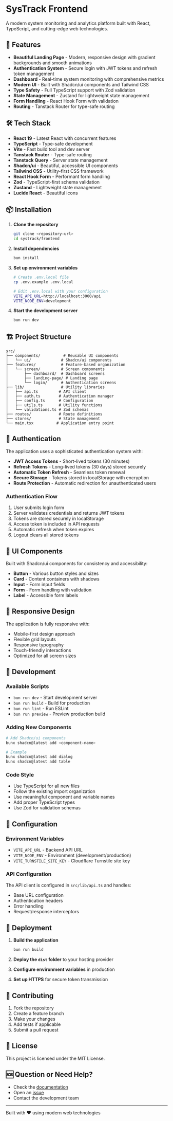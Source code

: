 # SysTrack Frontend

A modern system monitoring and analytics platform built with React, TypeScript, and cutting-edge web technologies.

## 🚀 Features

- **Beautiful Landing Page** - Modern, responsive design with gradient backgrounds and smooth animations
- **Authentication System** - Secure login with JWT tokens and refresh token management
- **Dashboard** - Real-time system monitoring with comprehensive metrics
- **Modern UI** - Built with Shadcn/ui components and Tailwind CSS
- **Type Safety** - Full TypeScript support with Zod validation
- **State Management** - Zustand for lightweight state management
- **Form Handling** - React Hook Form with validation
- **Routing** - Tanstack Router for type-safe routing

## 🛠️ Tech Stack

- **React 19** - Latest React with concurrent features
- **TypeScript** - Type-safe development
- **Vite** - Fast build tool and dev server
- **Tanstack Router** - Type-safe routing
- **Tanstack Query** - Server state management
- **Shadcn/ui** - Beautiful, accessible UI components
- **Tailwind CSS** - Utility-first CSS framework
- **React Hook Form** - Performant form handling
- **Zod** - TypeScript-first schema validation
- **Zustand** - Lightweight state management
- **Lucide React** - Beautiful icons

## 📦 Installation

1. **Clone the repository**

   ```bash
   git clone <repository-url>
   cd systrack/frontend
   ```

2. **Install dependencies**

   ```bash
   bun install
   ```

3. **Set up environment variables**

   ```bash
   # Create .env.local file
   cp .env.example .env.local

   # Edit .env.local with your configuration
   VITE_API_URL=http://localhost:3000/api
   VITE_NODE_ENV=development
   ```

4. **Start the development server**
   ```bash
   bun run dev
   ```

## 🏗️ Project Structure

```
src/
├── components/          # Reusable UI components
│   └── ui/             # Shadcn/ui components
├── features/           # Feature-based organization
│   └── screen/         # Screen components
│       ├── dashboard/  # Dashboard screens
│       ├── landing-page/ # Landing page
│       └── login/      # Authentication screens
├── lib/                # Utility libraries
│   ├── api.ts         # API client
│   ├── auth.ts        # Authentication manager
│   ├── config.ts      # Configuration
│   ├── utils.ts       # Utility functions
│   └── validations.ts # Zod schemas
├── routes/            # Route definitions
├── stores/            # State management
└── main.tsx          # Application entry point
```

## 🔐 Authentication

The application uses a sophisticated authentication system with:

- **JWT Access Tokens** - Short-lived tokens (30 minutes)
- **Refresh Tokens** - Long-lived tokens (30 days) stored securely
- **Automatic Token Refresh** - Seamless token renewal
- **Secure Storage** - Tokens stored in localStorage with encryption
- **Route Protection** - Automatic redirection for unauthenticated users

### Authentication Flow

1. User submits login form
2. Server validates credentials and returns JWT tokens
3. Tokens are stored securely in localStorage
4. Access token is included in API requests
5. Automatic refresh when token expires
6. Logout clears all stored tokens

## 🎨 UI Components

Built with Shadcn/ui components for consistency and accessibility:

- **Button** - Various button styles and sizes
- **Card** - Content containers with shadows
- **Input** - Form input fields
- **Form** - Form handling with validation
- **Label** - Accessible form labels

## 📱 Responsive Design

The application is fully responsive with:

- Mobile-first design approach
- Flexible grid layouts
- Responsive typography
- Touch-friendly interactions
- Optimized for all screen sizes

## 🚀 Development

### Available Scripts

- `bun run dev` - Start development server
- `bun run build` - Build for production
- `bun run lint` - Run ESLint
- `bun run preview` - Preview production build

### Adding New Components

```bash
# Add Shadcn/ui components
bunx shadcn@latest add <component-name>

# Example
bunx shadcn@latest add dialog
bunx shadcn@latest add table
```

### Code Style

- Use TypeScript for all new files
- Follow the existing import organization
- Use meaningful component and variable names
- Add proper TypeScript types
- Use Zod for validation schemas

## 🔧 Configuration

### Environment Variables

- `VITE_API_URL` - Backend API URL
- `VITE_NODE_ENV` - Environment (development/production)
- `VITE_TURNSTILE_SITE_KEY` - Cloudflare Turnstile site key

### API Configuration

The API client is configured in `src/lib/api.ts` and handles:

- Base URL configuration
- Authentication headers
- Error handling
- Request/response interceptors

## 🚀 Deployment

1. **Build the application**

   ```bash
   bun run build
   ```

2. **Deploy the `dist` folder** to your hosting provider

3. **Configure environment variables** in production

4. **Set up HTTPS** for secure token transmission

## 🤝 Contributing

1. Fork the repository
2. Create a feature branch
3. Make your changes
4. Add tests if applicable
5. Submit a pull request

## 📄 License

This project is licensed under the MIT License.

## 🆘 Question or Need Help?

- Check the [documentation](./docs/)
- Open an [issue](https://github.com/your-repo/issues)
- Contact the development team

---

Built with ❤️ using modern web technologies
